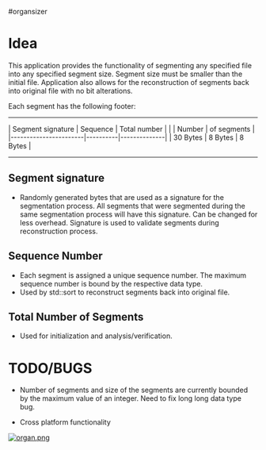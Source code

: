 #organsizer

Idea
=================================================================================
This application provides the functionality of segmenting any specified file into any specified segment size. Segment size must be smaller than the initial file. Application also allows for the reconstruction of segments back into original file with no bit alterations.  

Each segment has the following footer:
 _ _ _ _ _ _ _ _ _ _ _ _ _ _ _ _ _ _ _ _ _ _ _ _ _ 
|   Segment signature   | Sequence | Total number |
|                       |  Number  | of segments  |
|-----------------------|----------|--------------|
|      30 Bytes         | 8 Bytes  |    8 Bytes   |
 _ _ _ _ _ _ _ _ _ _ _ _ _ _ _ _ _ _ _ _ _ _ _ _ _ 
 
 Segment signature
 -----------------
 - Randomly generated bytes that are used as a signature for the segmentation process. All segments that were segmented during the same segmentation process will have this signature. Can be changed for less overhead. Signature is used to validate segments during reconstruction process.
 
 Sequence Number
 -----------------
 - Each segment is assigned a unique sequence number. The maximum sequence number is bound by the respective data type.
 - Used by std::sort to reconstruct segments back into original file.
 
 Total Number of Segments
 -----------------
 - Used for initialization and analysis/verification.
 
TODO/BUGS
=================================================================================
- Number of segments and size of the segments are currently bounded by the maximum value of an integer. Need to fix long long data type bug.  

- Cross platform functionality


[![organ.png](https://i.postimg.cc/52spB2cP/organ.png)](https://postimg.cc/bZ2Q88wb)

